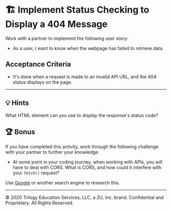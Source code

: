 # 🏗️ Implement Status Checking to Display a 404 Message

Work with a partner to implement the following user story:

* As a user, I want to know when the webpage has failed to retrieve data.

## Acceptance Criteria

* It's done when a request is made to an invalid API URL, and the 404 status displays on the page.

---

## 💡 Hints

What HTML element can you use to display the response's status code?

## 🏆 Bonus

If you have completed this activity, work through the following challenge with your partner to further your knowledge:

* At some point in your coding journey, when working with APIs, you will have to deal with CORS. What is CORS, and how could it interfere with your `fetch()` request?

Use [Google](https://www.google.com) or another search engine to research this.

---
© 2020 Trilogy Education Services, LLC, a 2U, Inc. brand. Confidential and Proprietary. All Rights Reserved.
